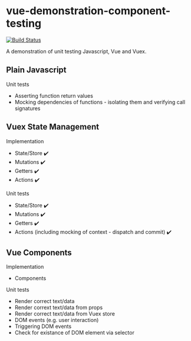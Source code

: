 # vue-demonstration-component-testing
[![Build Status](https://travis-ci.org/lloydjatkinson/vue-demonstration-component-testing.svg?branch=master)](https://travis-ci.org/lloydjatkinson/vue-demonstration-component-testing)

A demonstration of unit testing Javascript, Vue and Vuex.



## Plain Javascript

Unit tests
 - Asserting function return values
 - Mocking dependencies of functions - isolating them and verifying call signatures
 
## Vuex State Management

Implementation
 - State/Store ✔️
 - Mutations ✔️
 - Getters ✔️
 - Actions ✔️

Unit tests
 - State/Store ✔️
 - Mutations ✔️
 - Getters ✔️
 - Actions (including mocking of context - dispatch and commit) ✔️

## Vue Components

Implementation
 - Components

Unit tests
 - Render correct text/data
 - Render corrext text/data from props
 - Render correct text/data from Vuex store
 - DOM events (e.g. user interaction)
 - Triggering DOM events
 - Check for existance of DOM element via selector
